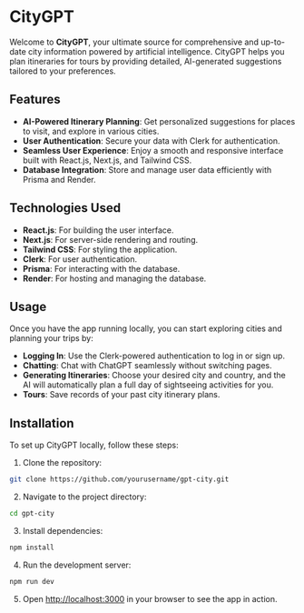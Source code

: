 # CityGPT

Welcome to **CityGPT**, your ultimate source for comprehensive and up-to-date city information powered by artificial intelligence. CityGPT helps you plan itineraries for tours by providing detailed, AI-generated suggestions tailored to your preferences.

## Features

- **AI-Powered Itinerary Planning**: Get personalized suggestions for places to visit, and explore in various cities.
- **User Authentication**: Secure your data with Clerk for authentication.
- **Seamless User Experience**: Enjoy a smooth and responsive interface built with React.js, Next.js, and Tailwind CSS.
- **Database Integration**: Store and manage user data efficiently with Prisma and Render.

## Technologies Used

- **React.js**: For building the user interface.
- **Next.js**: For server-side rendering and routing.
- **Tailwind CSS**: For styling the application.
- **Clerk**: For user authentication.
- **Prisma**: For interacting with the database.
- **Render**: For hosting and managing the database.

## Usage

Once you have the app running locally, you can start exploring cities and planning your trips by:

- **Logging In**: Use the Clerk-powered authentication to log in or sign up.
- **Chatting**: Chat with ChatGPT seamlessly without switching pages.
- **Generating Itineraries**: Choose your desired city and country, and the AI will automatically plan a full day of sightseeing activities for you.
- **Tours**: Save records of your past city itinerary plans.

## Installation

To set up CityGPT locally, follow these steps:

1. Clone the repository:

```bash
git clone https://github.com/yourusername/gpt-city.git
```

2. Navigate to the project directory:

```bash
cd gpt-city
```

3. Install dependencies:

```bash
npm install
```

4. Run the development server:

```bash
npm run dev
```

5. Open [http://localhost:3000](http://localhost:3000) in your browser to see the app in action.
